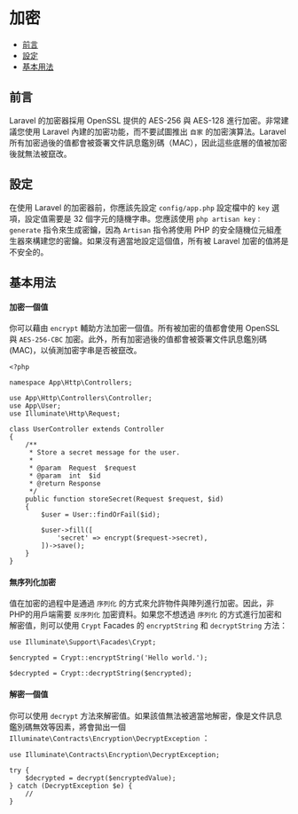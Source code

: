 # 加密

- [前言](#前言)
- [設定](#設定)
- [基本用法](#基本用法)

## 前言

Laravel 的加密器採用 OpenSSL 提供的 AES-256 與 AES-128 進行加密。非常建議您使用 Laravel 內建的加密功能，而不要試圖推出 `自家` 的加密演算法。Laravel 所有加密過後的值都會被簽署文件訊息鑑別碼（MAC），因此這些底層的值被加密後就無法被竄改。

## 設定

在使用 Laravel 的加密器前，你應該先設定 `config/app.php` 設定檔中的 `key` 選項，設定值需要是 32 個字元的隨機字串。您應該使用 `php artisan key：generate` 指令來生成密鑰，因為 `Artisan` 指令將使用 PHP 的安全隨機位元組產生器來構建您的密鑰。如果沒有適當地設定這個值，所有被 Laravel 加密的值將是不安全的。

## 基本用法

#### 加密一個值

你可以藉由 `encrypt` 輔助方法加密一個值。所有被加密的值都會使用 OpenSSL 與 `AES-256-CBC` 加密。此外，所有加密過後的值都會被簽署文件訊息鑑別碼 (MAC)，以偵測加密字串是否被竄改。

    <?php

    namespace App\Http\Controllers;

    use App\Http\Controllers\Controller;
    use App\User;
    use Illuminate\Http\Request;

    class UserController extends Controller
    {
        /**
         * Store a secret message for the user.
         *
         * @param  Request  $request
         * @param  int  $id
         * @return Response
         */
        public function storeSecret(Request $request, $id)
        {
            $user = User::findOrFail($id);

            $user->fill([
                'secret' => encrypt($request->secret),
            ])->save();
        }
    }

#### 無序列化加密

值在加密的過程中是通過 `序列化` 的方式來允許物件與陣列進行加密。因此，非PHP的用戶端需要 `反序列化` 加密資料。如果您不想透過 `序列化` 的方式進行加密和解密值，則可以使用 `Crypt` Facades 的 `encryptString` 和 `decryptString` 方法：

    use Illuminate\Support\Facades\Crypt;

    $encrypted = Crypt::encryptString('Hello world.');

    $decrypted = Crypt::decryptString($encrypted);

#### 解密一個值

你可以使用 `decrypt` 方法來解密值。如果該值無法被適當地解密，像是文件訊息鑑別碼無效等因素，將會拋出一個 `Illuminate\Contracts\Encryption\DecryptException` ：

    use Illuminate\Contracts\Encryption\DecryptException;

    try {
        $decrypted = decrypt($encryptedValue);
    } catch (DecryptException $e) {
        //
    }
